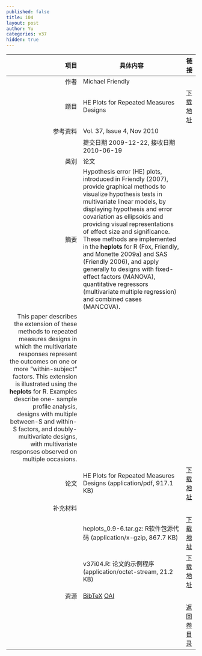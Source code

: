 ```yaml
---
published: false
title: i04
layout: post
author: Yu
categories: v37
hidden: true
---
```


| 项目 | 具体内容 | 链接 |
|---:|---|---|
| 作者 | Michael Friendly| |
| 题目 |HE Plots for Repeated Measures Designs | [下载地址](http://www.jstatsoft.org/v37/i04/paper) |
| 参考资料 |Vol. 37, Issue 4, Nov 2010 | |
| | 提交日期 2009-12-22, 接收日期 2010-06-19| | 
| 类别 | 论文| |
| 摘要 | Hypothesis error (HE) plots, introduced in Friendly (2007), provide graphical methods to visualize hypothesis tests in multivariate linear models, by displaying hypothesis and error covariation as ellipsoids and providing visual representations of effect size and significance. These methods are implemented in the <b>heplots</b> for R (Fox, Friendly, and Monette 2009a) and SAS (Friendly 2006), and apply generally to designs with fixed-effect factors (MANOVA), quantitative regressors (multivariate multiple regression) and combined cases (MANCOVA).| |
 This paper describes the extension of these methods to repeated measures designs in which the multivariate responses represent the outcomes on one or more “within-subject” factors. This extension is illustrated using the <b>heplots</b> for R. Examples describe one- sample profile analysis, designs with multiple between-S and within-S factors, and doubly- multivariate designs, with multivariate responses observed on multiple occasions.| |
| 论文 | HE Plots for Repeated Measures Designs  (application/pdf, 917.1 KB)| [下载地址](http://www.jstatsoft.org/v37/i04/paper) |
| 补充材料 | | |
| |heplots_0.9-6.tar.gz: R软件包源代码  (application/x-gzip, 867.7 KB)|  [下载地址](http://www.jstatsoft.org/v37/i04/supp/1) |
| |v37i04.R: 论文的示例程序  (application/octet-stream, 21.2 KB)|  [下载地址](http://www.jstatsoft.org/v37/i04/supp/2) |
| 资源 | [BibTeX](http://www.jstatsoft.org/v37/i04/bibtex) [OAI](http://www.jstatsoft.org/oai?verb=GetRecord&identifier=oai.jstatsoft/v37/i04&prefix=oai_dc)| |
| |  | [返回卷目录]({{site.baseurl}}/volume/v37.html) |